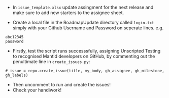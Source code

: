 - In `issue_template.xlsx` update assingment for the next release and make sure to add new starters to the assignee sheet.

- Create a local file in the RoadmapUpdate directory called `login.txt` simply with your Github
Username and Password on seperate lines. e.g.
```
abc12345
password
```

- Firstly, test the script runs successsfully, assigning Unscripted Testing to recognised Mantid developers on GitHub, by commenting out the penultimate line in `create_issues.py`:
```
# issue = repo.create_issue(title, my_body, gh_assignee, gh_milestone, gh_labels)
```

- Then uncomment to run and create the issues!
- Check your handiwork!



